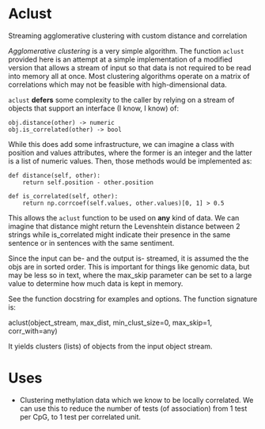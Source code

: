 Aclust
======
Streaming agglomerative clustering with custom distance and correlation


*Agglomerative clustering* is a very simple algorithm.
The function `aclust` provided here is an attempt at a simple implementation
of a modified version that allows a stream of input so that data is not
required to be read into memory all at once. Most clustering algorithms operate
on a matrix of correlations which may not be feasible with high-dimensional
data.

`aclust` **defers** some complexity to the caller by relying on a stream of
objects that support an interface (I know, I know) of:

    obj.distance(other) -> numeric
    obj.is_correlated(other) -> bool

While this does add some infrastructure, we can imagine a class with
position and values attributes, where the former is an integer and the
latter is a list of numeric values. Then, those methods would be implemented
as:

    def distance(self, other):
        return self.position - other.position

    def is_correlated(self, other):
        return np.corrcoef(self.values, other.values)[0, 1] > 0.5

This allows the `aclust` function to be used on **any** kind of data. We can
imagine that distance might return the Levenshtein distance between 2 strings
while is\_correlated might indicate their presence in the same sentence or in
sentences with the same sentiment.

Since the input can be- and the output is- streamed, it is assumed the the objs
are in sorted order. This is important for things like genomic data, but may be
less so in text, where the max\_skip parameter can be set to a large value to
determine how much data is kept in memory.

See the function docstring for examples and options. The function signature is:

   aclust(object\_stream, max\_dist, min\_clust\_size=0,
          max\_skip=1, corr\_with=any)

It yields clusters (lists) of objects from the input object stream.

Uses
====

+  Clustering methylation data which we know to be locally correlated. We can
   use this to reduce the number of tests (of association) from 1 test per CpG,
   to 1 test per correlated unit.


